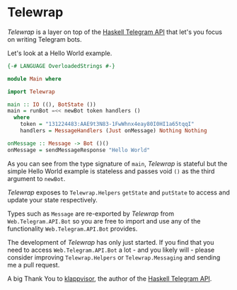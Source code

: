 Telewrap
========

*Telewrap* is a layer on top of the [Haskell Telegram API](https://github.com/klappvisor/haskell-telegram-api)
that let's you focus on writing Telegram bots.

Let's look at a Hello World example.

```haskell
{-# LANGUAGE OverloadedStrings #-}

module Main where

import Telewrap

main :: IO ((), BotState ())
main = runBot =<< newBot token handlers ()
  where
    token = "131224483:AAE9t3N83-1FwWhnx4eay80I0HI1a65tqqI"
    handlers = MessageHandlers (Just onMessage) Nothing Nothing

onMessage :: Message -> Bot ()()
onMessage = sendMessageResponse "Hello World"
```

As you can see from the type signature of `main`, *Telewrap* is stateful but
the simple Hello World example is stateless and passes void `()` as the 
third argument to `newBot`. 

*Telewrap* exposes to `Telewrap.Helpers` `getState` and `putState` to access and
update your state respectively.

Types such as `Message` are re-exported by *Telewrap* from `Web.Telegram.API.Bot`
so you are free to import and use any of the functionality `Web.Telegram.API.Bot`
provides.

The development of *Telewrap* has only just started. If you find that
you need to access `Web.Telegram.API.Bot` a lot - and you likely will - please 
consider improving `Telewrap.Helpers` or `Telewrap.Messaging` and sending me a 
pull request.

A big Thank You to [klappvisor](https://github.com/klappvisor), the author of 
the [Haskell Telegram API](https://github.com/klappvisor/haskell-telegram-api).
